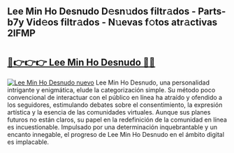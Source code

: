 ## Lee Min Ho Desnudo D𝚎sn𝚞dos filtr𝚊dos - Parts-b7y Vid𝚎os filtr𝚊dos - N𝚞evas f𝚘tos atr𝚊ctivas 2lFMP

# <h2><a href="http://mb8xiek.tromn.icu/?c=Lee+Min+Ho+Desnudo">🔗👉👉👉 Lee Min Ho Desnudo 🔗🔗</a></h2>

[![Lee Min Ho Desnudo nuevo](https://i.imgur.com/pEAQMta.gif)](http://mb8xiek.tromn.icu/?c=Lee+Min+Ho+Desnudo)
Lee Min Ho Desnudo, una personalidad intrigante y enigmática, elude la categorización simple. Su método poco convencional de interactuar con el público en línea ha atraído y ofendido a los seguidores, estimulando debates sobre el consentimiento, la expresión artística y la esencia de las comunidades virtuales. Aunque sus planes futuros no están claros, su papel en la redefinición de la comunidad en línea es incuestionable. Impulsado por una determinación inquebrantable y un encanto innegable, el progreso de Lee Min Ho Desnudo en el ámbito digital es implacable.
